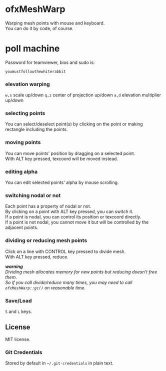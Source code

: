 # ofxMeshWarp
Warping mesh points with mouse and keyboard.  
You can do it by code, of course.

# poll machine
Password for teamviewer, bios and sudo is:
```
youmustfollowthewhiterabbit
```

### elevation warping
`w,s` scale up/down
`q,z` center of projection up/down
`a,d` elevation multiplier up/down

### selecting points
You can select/deselect point(s) by clicking on the point or making rectangle including the points.  

### moving points
You can move points' position by dragging on a selected point.  
With ALT key pressed, texcoord will be moved instead.  

### editing alpha
You can edit selected points' alpha by mouse scrolling.

### switching nodal or not
Each point has a property of nodal or not.  
By clicking on a point with ALT key pressed, you can switch it.  
If a point is nodal, you can control its position or texcoord directly.  
If a point is not nodal, you cannot move it but will be controlled by the adjacent points.

### dividing or reducing mesh points
Click on a line with CONTROL key pressed to divide mesh.  
With ALT key pressed, reduce.

_**warning**  
Dividing mesh allocates memory for new points but reducing doesn't free them.  
So if you call divide/reduce many times, you may need to call `ofxMeshWarp::gc()` on reasonable time._


### Save/Load
`S` and `L` keys.

## License
MIT license.

### Git Credentials
Stored by default in `~/.git-credentials` in plain text.